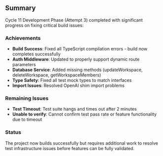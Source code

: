 ## Summary

Cycle 11 Development Phase (Attempt 3) completed with significant progress on fixing critical build issues:

### Achievements
- **Build Success**: Fixed all TypeScript compilation errors - build now completes successfully
- **Auth Middleware**: Updated to properly support dynamic route parameters
- **Database Service**: Added missing methods (updateWorkspace, deleteWorkspace, getWorkspaceMembers)
- **Type Safety**: Fixed all test mock types to match interfaces
- **Import Issues**: Resolved OpenAI shim import problems

### Remaining Issues
- **Test Timeout**: Test suite hangs and times out after 2 minutes
- **Unable to verify**: Cannot confirm test pass rate or feature functionality due to timeout

### Status
The project now builds successfully but requires additional work to resolve test infrastructure issues before features can be fully validated.

<!-- FEATURES_STATUS: PARTIAL_COMPLETE -->
